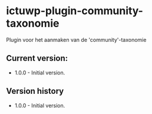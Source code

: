 # ictuwp-plugin-community-taxonomie
Plugin voor het aanmaken van de 'community'-taxonomie


## Current version:
* 1.0.0 - Initial version.

## Version history
* 1.0.0 - Initial version.
